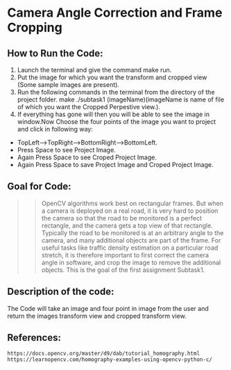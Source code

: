 # Camera Angle Correction and Frame Cropping
## How to Run the Code:
1. Launch the terminal and give the command make run.
2. Put the image for which you want the transform and cropped view (Some sample images are present).
3. Run the following commands in the terminal from the directory of the project folder.
 make
 ./subtask1 (imageName)(imageName is name of file of which you want the Cropped Perpestive view.).
4. If everything has gone will then you will be able to see the image in window.Now Choose the four points of the image you want to project and click in following way:
- TopLeft-->TopRight-->BottomRight-->BottomLeft.
- Press Space to see Project Image.
- Again Press Space to see Croped Project Image.
- Again Press Space to save Project Image and Croped Project Image.
## Goal for Code:
>> OpenCV algorithms work best on rectangular frames. But when a camera is deployed on a real road, it is very hard to position the camera so that the road to be monitored is a perfect rectangle, and the camera gets a top view of that rectangle. Typically the road to be monitored is at an arbitrary angle to the camera, and many additional objects are part of the frame. For useful tasks like traffic density estimation on a particular road stretch, it is therefore important to first correct the camera angle in software, and crop the image to remove the additional objects. This is the goal of the first assignment Subtask1.
## Description of the code:
The Code will take an image and four point in image from the user and return the images transform view and cropped transform view.
## References:
	https://docs.opencv.org/master/d9/dab/tutorial_homography.html
	https://learnopencv.com/homography-examples-using-opencv-python-c/
